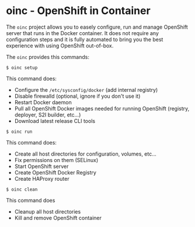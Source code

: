 oinc - OpenShift in Container
==============================

The `oinc` project allows you to easely configure, run and manage OpenShift
server that runs in the Docker container. It does not require any configuration
steps and it is fully automated to bring you the best experience with using
OpenShift out-of-box.

The `oinc` provides this commands:

`$ oinc setup`

This command does:

* Configure the `/etc/sysconfig/docker` (add internal registry)
* Disable firewalld (optional, ignore if you don't use it)
* Restart Docker daemon
* Pull all OpenShift Docker images needed for running OpenShift (registry, deployer, S2I builder, etc...)
* Download latest release CLI tools

`$ oinc run`

This command does:

* Create all host directories for configuration, volumes, etc...
* Fix permissions on them (SELinux)
* Start OpenShift server
* Create OpenShift Docker Registry
* Create HAProxy router

`$ oinc clean`

This command does

* Cleanup all host directories
* Kill and remove OpenShift container


